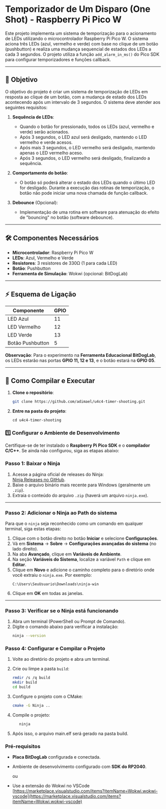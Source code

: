 # Temporizador de Um Disparo (One Shot) - Raspberry Pi Pico W

Este projeto implementa um sistema de temporização para o acionamento de LEDs utilizando o microcontrolador Raspberry Pi Pico W. O sistema aciona três LEDs (azul, vermelho e verde) com base no clique de um botão (pushbutton) e realiza uma mudança sequencial de estados dos LEDs a cada 3 segundos. O projeto utiliza a função `add_alarm_in_ms()` do Pico SDK para configurar temporizadores e funções callback.

---

## 🎯 **Objetivo**

O objetivo do projeto é criar um sistema de temporização de LEDs em resposta ao clique de um botão, com a mudança de estado dos LEDs acontecendo após um intervalo de 3 segundos. O sistema deve atender aos seguintes requisitos:

1. **Sequência de LEDs**:
   - Quando o botão for pressionado, todos os LEDs (azul, vermelho e verde) serão acionados.
   - Após 3 segundos, o LED azul será desligado, mantendo o LED vermelho e verde acesos.
   - Após mais 3 segundos, o LED vermelho será desligado, mantendo apenas o LED vermelho aceso.
   - Após 3 segundos, o LED vermelho será desligado, finalizando a sequência.

2. **Comportamento do botão**:
   - O botão só poderá alterar o estado dos LEDs quando o último LED for desligado. Durante a execução das rotinas de temporização, o botão não pode iniciar uma nova chamada de função callback.

3. **Debounce** (Opcional):
   - Implementação de uma rotina em software para atenuação do efeito de "bouncing" no botão (software debounce).

---

## 🛠 **Componentes Necessários**

- **Microcontrolador**: Raspberry Pi Pico W
- **LEDs**: Azul, Vermelho e Verde
- **Resistores**: 3 resistores de 330Ω (1 para cada LED)
- **Botão**: Pushbutton
- **Ferramenta de Simulação**: Wokwi (opcional: BitDogLab)

---

## ⚡ **Esquema de Ligação**

| Componente          | GPIO |
|---------------------|------|
| LED Azul            | 11   |
| LED Vermelho        | 12   |
| LED Verde           | 13   |
| Botão Pushbutton    | 5    |

**Observação**: Para o experimento na **Ferramenta Educacional BitDogLab**, os LEDs estarão nas portas **GPIO 11, 12 e 13**, e o botão estará na **GPIO 05**.

---

## 🚀 **Como Compilar e Executar**

1. **Clone o repositório**:
   ```bash
   git clone https://github.com/adimael/u4c4-timer-shooting.git
   ````
2. **Entre na pasta do projeto**:
   ````
   cd u4c4-timer-shooting
   ````

### **1️⃣ Configurar o Ambiente de Desenvolvimento**
Certifique-se de ter instalado o **Raspberry Pi Pico SDK** e o **compilador C/C++**. Se ainda não configurou, siga as etapas abaixo:

### Passo 1: Baixar o Ninja
   1. Acesse a página oficial de releases do Ninja:  
   [Ninja Releases no GitHub](https://github.com/ninja-build/ninja/releases).
   2. Baixe o arquivo binário mais recente para Windows (geralmente um `.zip`).
   3. Extraia o conteúdo do arquivo `.zip` (haverá um arquivo `ninja.exe`).

   ---

   ### Passo 2: Adicionar o Ninja ao Path do sistema
   Para que o `ninja` seja reconhecido como um comando em qualquer terminal, siga estas etapas:

   1. Clique com o botão direito no botão **Iniciar** e selecione **Configurações**.
   2. Vá em **Sistema** → **Sobre** → **Configurações avançadas do sistema** (no lado direito).
   3. Na aba **Avançado**, clique em **Variáveis de Ambiente**.
   4. Na seção **Variáveis do Sistema**, localize a variável `Path` e clique em **Editar**.
   5. Clique em **Novo** e adicione o caminho completo para o diretório onde você extraiu o `ninja.exe`. Por exemplo:
      ````
      C:\Users\SeuUsuario\Downloads\ninja-win
      ````
   6. Clique em **OK** em todas as janelas.

   ---

   ### Passo 3: Verificar se o Ninja está funcionando
   1. Abra um terminal (PowerShell ou Prompt de Comando).
   2. Digite o comando abaixo para verificar a instalação:
      ```bash
      ninja --version
      ````

   ### Passo 4: Configurar e Compilar o Projeto

   1. Volte ao diretório do projeto e abra um terminal.
   2. Crie ou limpe a pasta `build`:
      ```bash
      rmdir /s /q build
      mkdir build
      cd build
      
   3. Configure o projeto com o CMake:
      ```bash
      cmake -G Ninja ..
      ````
   4. Compile o projeto:

      ```bash
         ninja
      ````

   5. Após isso, o arquivo main.elf será gerado na pasta build.

### Pré-requisitos
- **Placa BitDogLab** configurada e conectada.
- Ambiente de desenvolvimento configurado com **SDK do RP2040**.

   ou

- Use a extensão do Wokwi no VSCode [https://marketplace.visualstudio.com/items?itemName=Wokwi.wokwi-vscode](https://marketplace.visualstudio.com/items?itemName=Wokwi.wokwi-vscode)
